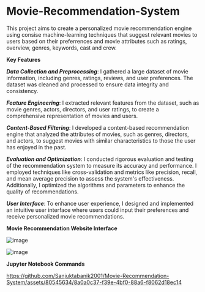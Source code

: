 # Movie-Recommendation-System

This project aims to create a personalized movie recommendation engine using consise machine-learning techniques that suggest relevant movies to users based on their preferrences and  movie attributes such as ratings, overview, genres, keywords, cast and crew.

**Key Features**

***Data Collection and Preprocessing***: I gathered a large dataset of movie information, including genres, ratings, reviews, and user preferences. The dataset was cleaned and processed to ensure data integrity and consistency.

***Feature Engineering***: I extracted relevant features from the dataset, such as movie genres, actors, directors, and user ratings, to create a comprehensive representation of movies and users.

***Content-Based Filtering***: I developed a content-based recommendation engine that analyzed the attributes of movies, such as genres, directors, and actors, to suggest movies with similar characteristics to those the user has enjoyed in the past.

***Evaluation and Optimization***: I conducted rigorous evaluation and testing of the recommendation system to measure its accuracy and performance. I employed techniques like cross-validation and metrics like precision, recall, and mean average precision to assess the system's effectiveness. Additionally, I optimized the algorithms and parameters to enhance the quality of recommendations.

***User Interface***: To enhance user experience, I designed and implemented an intuitive user interface where users could input their preferences and receive personalized movie recommendations.

****Movie Recommendation Website Interface****

![image](https://github.com/Sanjuktabanik2001/Movie-Recommendation-System/assets/80545634/ef3a8152-7b02-46ab-bba2-8221eefc9ef7)

![image](https://github.com/Sanjuktabanik2001/Movie-Recommendation-System/assets/80545634/6a120c73-4aac-4f49-a700-c983170201af)

****Jupyter Notebook Commands****

https://github.com/Sanjuktabanik2001/Movie-Recommendation-System/assets/80545634/8a0a0c37-f39e-4bf0-88a6-f8062d18ec14

